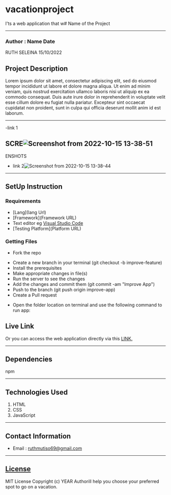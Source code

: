 # vacationproject
I'ts a web application that w# Name of the Project
 *****
 ### Author : Name Date
RUTH SELEINA 
15/10/2022
 ## Project Description
 Lorem ipsum dolor sit amet, consectetur adipiscing elit, sed do eiusmod tempor incididunt ut labore et dolore magna aliqua. Ut enim ad minim veniam, quis nostrud exercitation ullamco laboris nisi ut aliquip ex ea commodo consequat.
 Duis aute irure dolor in reprehenderit in voluptate velit esse cillum dolore eu fugiat nulla pariatur. Excepteur sint occaecat cupidatat non proident, sunt in culpa qui officia deserunt mollit anim id est laborum.
 ******
 -link 1
 ## SCRE![Screenshot from 2022-10-15 13-38-51](https://user-images.githubusercontent.com/111879128/195982579-4a42c5fd-8014-461b-a166-6d9917b1df0b.png)
ENSHOTS
 - link 2![Screenshot from 2022-10-15 13-38-44](https://user-images.githubusercontent.com/111879128/195982598-f2916c02-65a0-411e-9c31-937c089a3a8e.png)
 ********
 ## SetUp Instruction
 ### Requirements
 * [Lang](lang Url)
 * [Framework](Framework URL)
 * Text editor eg [Visual Studio Code](https://code.visualstudio.com/download)
 * [Testing Platform](Platform URL)
 ### Getting Files
 * Fork the repo
 - Create a new branch in your terminal (git checkout -b improve-feature)
 - Install the prerequisites
 - Make appropriate changes in file(s)
 - Run the server to see the changes
 - Add the changes and commit them (git commit -am "Improve App")
 - Push to the branch (git push origin improve-app)
 - Create a Pull request
 * Open the folder location on terminal and use the following command to run app:
 ## Live Link
 Or you can access the web application directly via this [LINK.](link.com/)
 *****
 ## Dependencies
 npm
 *****
 ## Technologies Used
 1. HTML
 2. CSS
 3. JavaScript
 *****
 ## Contact Information
 * Email : ruthmutiso69@gmail.com
 *****
 ## [License](LICENSE)
 MIT License
 Copyright (c) YEAR Authorill help you choose your preferred spot to go on a vacation.
